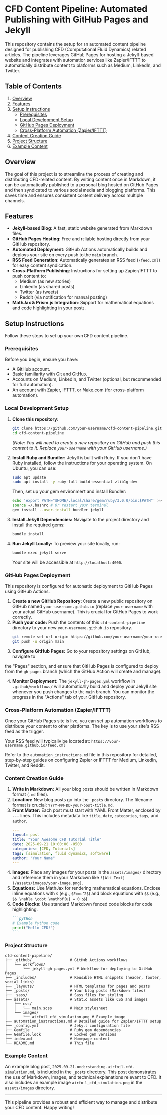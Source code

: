 # CFD Content Pipeline: Automated Publishing with GitHub Pages and Jekyll

This repository contains the setup for an automated content pipeline designed
for publishing CFD (Computational Fluid Dynamics) related articles. The
pipeline leverages GitHub Pages for hosting a Jekyll-based website and
integrates with automation services like Zapier/IFTTT to automatically
distribute content to platforms such as Medium, LinkedIn, and Twitter.

## Table of Contents

1.  [Overview](#overview)
2.  [Features](#features)
3.  [Setup Instructions](#setup-instructions)
    *   [Prerequisites](#prerequisites)
    *   [Local Development Setup](#local-development-setup)
    *   [GitHub Pages Deployment](#github-pages-deployment)
    *   [Cross-Platform Automation (Zapier/IFTTT)](#cross-platform-automation-zapierifttt)
4.  [Content Creation Guide](#content-creation-guide)
5.  [Project Structure](#project-structure)
6.  [Example Content](#example-content)

## Overview

The goal of this project is to streamline the process of creating and
distributing CFD-related content. By writing content once in Markdown, it can
be automatically published to a personal blog hosted on GitHub Pages and then
syndicated to various social media and blogging platforms. This saves time and
ensures consistent content delivery across multiple channels.

## Features

*   **Jekyll-based Blog**: A fast, static website generated from Markdown files.
*   **GitHub Pages Hosting**: Free and reliable hosting directly from your GitHub repository.
*   **Automated Deployment**: GitHub Actions automatically builds and deploys your site on every push to the `main` branch.
*   **RSS Feed Generation**: Automatically generates an RSS feed (`/feed.xml`) for easy content syndication.
*   **Cross-Platform Publishing**: Instructions for setting up Zapier/IFTTT to push content to:
    *   Medium (as new stories)
    *   LinkedIn (as shared posts)
    *   Twitter (as tweets)
    *   Reddit (via notification for manual posting)
*   **MathJax & Prism.js Integration**: Support for mathematical equations and code highlighting in your posts.

## Setup Instructions

Follow these steps to set up your own CFD content pipeline.

### Prerequisites

Before you begin, ensure you have:

*   A GitHub account.
*   Basic familiarity with Git and GitHub.
*   Accounts on Medium, LinkedIn, and Twitter (optional, but recommended for full automation).
*   An account with Zapier, IFTTT, or Make.com (for cross-platform automation).

### Local Development Setup

1.  **Clone this repository:**
    ```bash
    git clone https://github.com/your-username/cfd-content-pipeline.git
    cd cfd-content-pipeline
    ```
    *(Note: You will need to create a new repository on GitHub and push this content to it. Replace `your-username` with your GitHub username.)*

2.  **Install Ruby and Bundler:**
    Jekyll is built with Ruby. If you don't have Ruby installed, follow the instructions for your operating system. On Ubuntu, you can use:
    ```bash
    sudo apt update
    sudo apt install -y ruby-full build-essential zlib1g-dev
    ```
    Then, set up your gem environment and install Bundler:
    ```bash
    echo 'export PATH="$HOME/.local/share/gem/ruby/3.0.0/bin:$PATH"' >> ~/.bashrc
    source ~/.bashrc # Or restart your terminal
    gem install --user-install bundler jekyll
    ```

3.  **Install Jekyll Dependencies:**
    Navigate to the project directory and install the required gems:
    ```bash
    bundle install
    ```

4.  **Run Jekyll Locally:**
    To preview your site locally, run:
    ```bash
    bundle exec jekyll serve
    ```
    Your site will be accessible at `http://localhost:4000`.

### GitHub Pages Deployment

This repository is configured for automatic deployment to GitHub Pages using GitHub Actions. 

1.  **Create a new GitHub Repository:** Create a new public repository on
    GitHub named `your-username.github.io` (replace `your-username` with your
    actual GitHub username). This is crucial for GitHub Pages to work
    correctly.
2.  **Push your code:** Push the contents of this `cfd-content-pipeline`
    directory to your new `your-username.github.io` repository.
    ```bash
    git remote set-url origin https://github.com/your-username/your-username.github.io.git
    git push -u origin main
    ```
3.  **Configure GitHub Pages:** Go to your repository settings on GitHub, navigate to 


the "Pages" section, and ensure that GitHub Pages is configured to deploy from
the `gh-pages` branch (which the GitHub Action will create and manage).

4.  **Monitor Deployment:** The `jekyll-gh-pages.yml` workflow in
    `.github/workflows/` will automatically build and deploy your Jekyll site
    whenever you push changes to the `main` branch. You can monitor the
    progress in the "Actions" tab of your GitHub repository.

### Cross-Platform Automation (Zapier/IFTTT)

Once your GitHub Pages site is live, you can set up automation workflows to
distribute your content to other platforms. The key is to use your site's RSS
feed as the trigger.

Your RSS feed will typically be located at: `https://your-username.github.io/feed.xml`

Refer to the `automation_instructions.md` file in this repository for detailed,
step-by-step guides on configuring Zapier or IFTTT for Medium, LinkedIn,
Twitter, and Reddit.

### Content Creation Guide

1.  **Write in Markdown:** All your blog posts should be written in Markdown format (`.md` files).
2.  **Location:** New blog posts go into the `_posts` directory. The filename format is crucial: `YYYY-MM-DD-your-post-title.md`.
3.  **Front Matter:** Each post must start with YAML Front Matter, enclosed by `---` lines. This includes metadata like `title`, `date`, `categories`, `tags`, and `author`.
    ```yaml
    ---
    layout: post
    title: "Your Awesome CFD Tutorial Title"
    date: 2025-09-21 10:00:00 -0500
    categories: [CFD, Tutorials]
    tags: [simulation, fluid dynamics, software]
    author: "Your Name"
    ---
    ```
4.  **Images:** Place any images for your posts in the `assets/images/` directory and reference them in your Markdown like `![Alt Text](/assets/images/your-image.png)`.
5.  **Equations:** Use MathJax for rendering mathematical equations. Enclose inline equations with `$` (e.g., `$E=mc^2$`) and block equations with `$$` (e.g., `$$ \nabla \cdot \mathbf{u} = 0 $$`).
6.  **Code Blocks:** Use standard Markdown fenced code blocks for code highlighting.
    ````markdown
    ```python
    # Example Python code
    print("Hello CFD!")
    ```
    ````

### Project Structure

```
cfd-content-pipeline/
├── .github/                 # GitHub Actions workflows
│   └── workflows/
│       └── jekyll-gh-pages.yml # Workflow for deploying to GitHub Pages
├── _includes/               # Reusable HTML snippets (header, footer, social links)
├── _layouts/                # HTML templates for pages and posts
├── _posts/                  # Your blog posts (Markdown files)
├── _sass/                   # Sass files for styling
├── assets/                  # Static assets like CSS and images
│   ├── css/
│   │   └── main.scss        # Main stylesheet
│   └── images/
│       └── airfoil_cfd_simulation.png # Example image
├── automation_instructions.md # Detailed guide for Zapier/IFTTT setup
├── _config.yml              # Jekyll configuration file
├── Gemfile                  # Ruby gem dependencies
├── Gemfile.lock             # Locked gem versions
├── index.md                 # Homepage content
└── README.md                # This file
```

### Example Content

An example blog post, `2025-09-21-understanding-airfoil-cfd-simulation.md`, is
included in the `_posts` directory. This post demonstrates the use of Markdown,
images, and technical explanations relevant to CFD. It also includes an example
image `airfoil_cfd_simulation.png` in the `assets/images` directory.

---

This pipeline provides a robust and efficient way to manage and distribute your CFD content. Happy writing!
